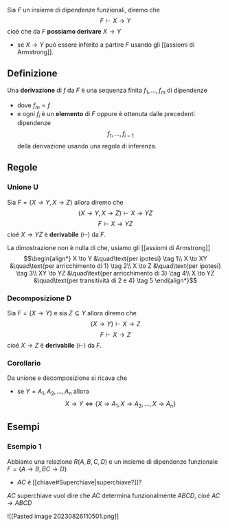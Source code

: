 Sia $F$ un insieme di dipendenze funzionali, diremo che $$F \vdash X\to Y$$ cioè che da $F$ **possiamo derivare** $X\to Y$
- se $X\to Y$ può essere inferito a partire $F$ usando gli [[assiomi di Armstrong]].

## Definizione
Una **derivazione** di $f$ da $F$ è una sequenza finita $f_{1},\ldots,f_{m}$ di dipendenze
- dove $f_{m}=f$ 
- e ogni $f_{i}$ è un **elemento** di $F$ oppure è ottenuta dalle precedenti dipendenze $$f_{1},\ldots,f_{i-1}$$ della derivazione usando una regola di inferenza.

## Regole 
### Unione U
Sia $F = \{ X\to Y, X\to Z \}$ allora diremo che $$\{ X\to Y, X\to Z \}\vdash X\to YZ$$ $$F\vdash X\to YZ$$ cioé $X\to YZ$ è **derivabile** ($\vdash$) da $F$.

La dimostrazione non è nulla di che, usiamo gli [[assiomi di Armstrong]]
$$\begin{align*}
X \to Y &\quad\text{per ipotesi} \tag 1\\
X \to XY &\quad\text{per arricchimento di 1} \tag 2\\
X \to Z &\quad\text{per ipotesi} \tag 3\\
XY \to YZ &\quad\text{per arricchimento di 3} \tag 4\\
X \to YZ &\quad\text{per transitività di 2 e 4} \tag 5
\end{align*}$$
### Decomposizione D
Sia $F =  \{ X\to Y\}$ e sia $Z \subseteq Y$ allora diremo che $$\{ X\to Y\}\vdash X\to Z$$ $$F\vdash X\to Z$$  cioé $X\to Z$ è **derivabile** ($\vdash$) da $F$.

### Corollario
Da unione e decomposizione si ricava che
- se $Y = A_{1},A_{2},\ldots,A_{n}$ allora $$X\to Y \iff \{ X\to A_{1},X\to A_{2},\ldots, X\to A_{n} \}$$

## Esempi
### Esempio 1
Abbiamo una relazione $R(A,B,C,D)$ e un insieme di dipendenze funzionale $F=\{A\to B, BC\to D\}$
- $AC$ è [[chiave#Superchiave|superchiave?]]?

$AC$ superchiave vuol dire che $AC$ determina funzionalmente $ABCD$, cioé $AC \to ABCD$

![[Pasted image 20230826110501.png]]